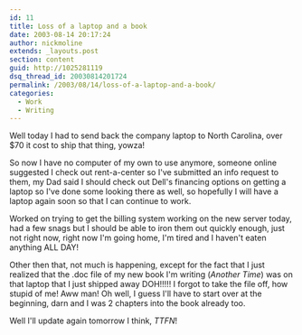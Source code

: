 ```yaml
---
id: 11
title: Loss of a laptop and a book
date: 2003-08-14 20:17:24
author: nickmoline
extends: _layouts.post
section: content
guid: http://1025281119
dsq_thread_id: 20030814201724
permalink: /2003/08/14/loss-of-a-laptop-and-a-book/
categories:
  - Work
  - Writing
---
```

Well today I had to send back the company laptop to North Carolina, over $70 it cost to ship that thing, yowza!

So now I have no computer of my own to use anymore, someone online suggested I check out rent-a-center so I've submitted an info request to them, my Dad said I should check out Dell's financing options on getting a laptop so I've done some looking there as well, so hopefully I will have a laptop again soon so that I can continue to work.

<!--more-->

Worked on trying to get the billing system working on the new server today, had a few snags but I should be able to iron them out quickly enough, just not right now, right now I'm going home, I'm tired and I haven't eaten anything ALL DAY!

Other then that, not much is happening, except for the fact that I just realized that the .doc file of my new book I'm writing (_Another Time_) was on that laptop that I just shipped away DOH!!!!! I forgot to take the file off, how stupid of me! Aww man! Oh well, I guess I'll have to start over at the beginning, darn and I was 2 chapters into the book already too.

Well I'll update again tomorrow I think, _TTFN_!
